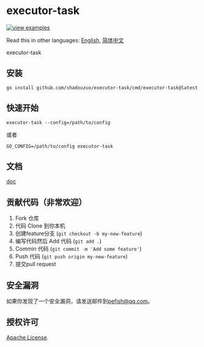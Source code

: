 # executor-task

[![view examples](https://img.shields.io/badge/learn%20by-examples-0C8EC5.svg?style=for-the-badge&logo=go)](https://github.com/shadouzuo/executor-task)

Read this in other languages: [English](README.md), [简体中文](README_zh-cn.md)

executor-task

## 安装

```
go install github.com/shadouzuo/executor-task/cmd/executor-task@latest
```

## 快速开始

```shell script
executor-task --config=/path/to/config
```

或者

```shell script
GO_CONFIG=/path/to/config executor-task
```

## 文档

[doc](https://godoc.org/github.com/shadouzuo/executor-task)

## 贡献代码（非常欢迎）

1. Fork 仓库
2. 代码 Clone 到你本机
3. 创建feature分支 (`git checkout -b my-new-feature`)
4. 编写代码然后 Add 代码 (`git add .`)
5. Commin 代码 (`git commit -m 'Add some feature'`)
6. Push 代码 (`git push origin my-new-feature`)
7. 提交pull request

## 安全漏洞

如果你发现了一个安全漏洞，请发送邮件到[pefish@qq.com](mailto:pefish@qq.com)。

## 授权许可

[Apache License](LICENSE).
